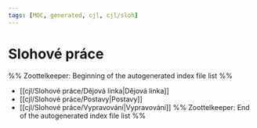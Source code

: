 ```yaml
---
tags: [MOC, generated, cjl, cjl/sloh]
---
```

# Slohové práce
%% Zoottelkeeper: Beginning of the autogenerated index file list  %%
-  [[cjl/Slohové práce/Dějová linka|Dějová linka]]
-  [[cjl/Slohové práce/Postavy|Postavy]]
-  [[cjl/Slohové práce/Vypravování|Vypravování]]
%% Zoottelkeeper: End of the autogenerated index file list  %%
